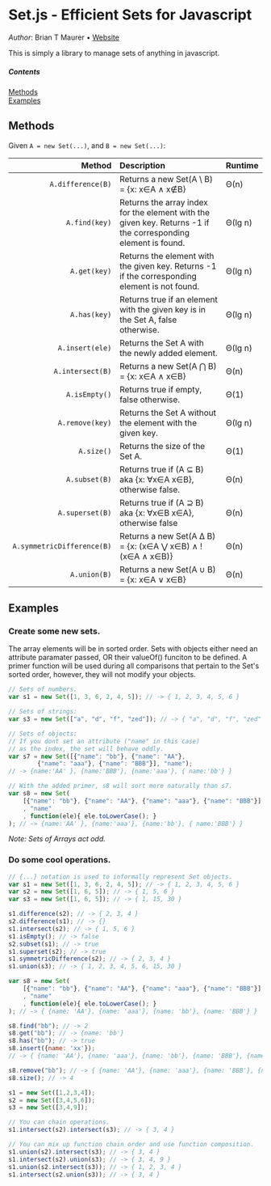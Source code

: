 # Set.js - Efficient Sets for Javascript

*Author*: Brian T Maurer • [Website](https://briantmaurer.com)

This is simply a library to manage sets of anything in javascript.

##### Contents
[Methods](https://github.com/BrianTMaurer/Set.js#methods) <br>
[Examples](https://github.com/BrianTMaurer/Set.js#examples)

## Methods

Given `A = new Set(...)`, and `B = new Set(...)`:

Method | Description | Runtime
-------: | :--------------- | :---------
`A.difference(B)` | Returns a new Set(A \ B) = {x: x∈A ∧ x∉B} | Θ(n)  
`A.find(key)` | Returns the array index for the element with the given key. Returns -1 if the corresponding element is found. | Θ(lg n) 
`A.get(key)` | Returns the element with the given key. Returns -1 if the corresponding element is not found. | Θ(lg n) 
`A.has(key)` | Returns true if an element with the given key is in the Set A, false otherwise. | Θ(lg n) 
`A.insert(ele)` | Returns the Set A with the newly added element. | Θ(lg n) 
`A.intersect(B)` | Returns a new Set(A ⋂ B) = {x: x∈A ∧ x∈B} | Θ(n) 
`A.isEmpty()` | Returns true if empty, false otherwise. | Θ(1) 
`A.remove(key)` | Returns the Set A without the element with the given key. | Θ(lg n) 
`A.size()` | Returns the size of the Set A. | Θ(1) 
`A.subset(B)` | Returns true if (A ⊆ B) aka {x: ∀x∈A x∈B}, otherwise false. | Θ(n) 
`A.superset(B)` | Returns true if (A ⊇ B) aka {x: ∀x∈B x∈A}, otherwise false | Θ(n) 
`A.symmetricDifference(B)` | Returns a new Set(A ∆ B) = {x: (x∈A ⋁ x∈B) ∧ !(x∈A ∧ x∈B)} | Θ(n) 
`A.union(B)` | Returns a new Set(A ∪ B) = {x: x∈A ∨ x∈B} | Θ(n) 

## Examples

### Create some new sets.

The array elements will be in sorted order. Sets with objects either need an attribute paramater passed, OR their valueOf() funciton to be defined. A primer function will be used during all comparisons that pertain to the Set's sorted order, however, they will not modify your objects.

```javascript
// Sets of numbers.
var s1 = new Set([1, 3, 6, 2, 4, 5]); // -> { 1, 2, 3, 4, 5, 6 }

// Sets of strings:
var s3 = new Set(["a", "d", "f", "zed"]); // -> { "a", "d", "f", "zed" }

// Sets of objects:
// If you dont set an attribute ("name" in this case)
// as the index, the set will behave oddly.
var s7 = new Set([{"name": "bb"}, {"name": "AA"},
		{"name": "aaa"}, {"name": "BBB"}], "name");
// -> {name:'AA' }, {name:'BBB'}, {name:'aaa'}, { name:'bb'} }

// With the added primer, s8 will sort more naturally than s7.
var s8 = new Set(
	[{"name": "bb"}, {"name": "AA"}, {"name": "aaa"}, {"name": "BBB"}]
    , "name"
    , function(ele){ ele.toLowerCase(); } 
); // -> {name:'AA' }, {name:'aaa'}, {name:'bb'}, { name:'BBB'} }
```

*Note: Sets of Arrays act odd.*

### Do some cool operations.

```javascript
// {...} notation is used to informally represent Set objects.
var s1 = new Set([1, 3, 6, 2, 4, 5]); // -> { 1, 2, 3, 4, 5, 6 }
var s2 = new Set([1, 6, 5]); // -> { 1, 5, 6 }
var s3 = new Set([1, 6, 5]); // -> { 1, 15, 30 }

s1.difference(s2); // -> { 2, 3, 4 }
s2.difference(s1); // -> {}
s1.intersect(s2); // -> { 1, 5, 6 }
s1.isEmpty(); // -> false
s2.subset(s1); // -> true
s1.superset(s2); // -> true
s1.symmetricDifference(s2); // -> { 2, 3, 4 }
s1.union(s3); // -> { 1, 2, 3, 4, 5, 6, 15, 30 }

var s8 = new Set(
	[{"name": "bb"}, {"name": "AA"}, {"name": "aaa"}, {"name": "BBB"}]
    , "name"
    , function(ele){ ele.toLowerCase(); } 
); // -> { {name: 'AA'}, {name: 'aaa'}, {name: 'bb'}, {name: 'BBB'} }

s8.find("bb"); // -> 2
s8.get("bb"); // -> {name: 'bb'}
s8.has("bb"); // -> true
s8.insert({name: 'xx'});
// -> { {name: 'AA'}, {name: 'aaa'}, {name: 'bb'}, {name: 'BBB'}, {name:"xx"} }

s8.remove("bb"); // -> { {name: 'AA'}, {name: 'aaa'}, {name: 'BBB'}, {name:"xx"} }
s8.size(); // -> 4

s1 = new Set([1,2,3,4]);
s2 = new Set([3,4,5,6]);
s3 = new Set([3,4,9]);

// You can chain operations.
s1.intersect(s2).intersect(s3); // -> { 3, 4 }

// You can mix up function chain order and use function composition.
s1.union(s2).intersect(s3); // -> { 3, 4 }
s1.intersect(s2).union(s3); // -> { 3, 4, 9 }
s1.union(s2.intersect(s3)); // -> { 1, 2, 3, 4 }
s1.intersect(s2.union(s3)); // -> { 3, 4 }

```


